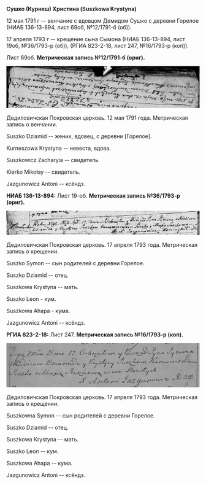 **Сушко (Курнеш) Христина (Suszkowa Krystyna)**

12 мая 1791 г -- венчание с вдовцом Демидом Сушко с деревни Горелое
(НИАБ 136-13-894, лист 69об, №12/1791-б (об)).

17 апреля 1793 г -- крещение сына Сымона (НИАБ 136-13-894, лист 19об,
№36/1793-р (об)), (РГИА 823-2-18, лист 247, №16/1793-р (коп)).

Лист 69об. **Метрическая запись №12/1791-б (ориг).**

![](./media/715314c66fa2bacf41c1339a34bd3708d5cc30f9.png)

Дедиловичская Покровская церковь. 12 мая 1791 года. Метрическая запись о
венчании.

Suszko Dziamid -- жених, вдовец, с деревни \[Горелое\].

Kurneszowa Krystyna -- невеста, вдова.

Suszkowicz Zacharyia -- свидетель.

Kierko Mikołay -- свидетель.

Jazgunowicz Antoni -- ксёндз.

**НИАБ 136-13-894:** Лист 19-об. **Метрическая запись №36/1793-р
(ориг).**

![](./media/7f596553155c2ca3bb6cce6e404a2d103f6dfd52.png)

Дедиловичская Покровская церковь. 17 апреля 1793 года. Метрическая
запись о крещении.

Suszko Symon -- сын родителей с деревни Горелое.

Suszko Dziamid -- отец.

Suszkowa Krystyna -- мать.

Suszko Leon - кум.

Suszkowa Ahapa - кума.

Jazgunowicz Antoni -- ксёндз.

**РГИА 823-2-18:** Лист 247. **Метрическая запись №16/1793-р (коп).**

![](./media/33185c925e5734750102f5bbd6ed4ccbf1ce1df8.png)

Дедиловичская Покровская церковь. 17 апреля 1793 года. Метрическая
запись о крещении.

Suszkowna Symon -- сын родителей с деревни Горелое.

Suszko Dziamid -- отец.

Suszkowa Krystyna -- мать.

Suszko Leon -- кум.

Suszkowa Ahapa -- кума.

Jazgunowicz Antoni -- ксёндз.

